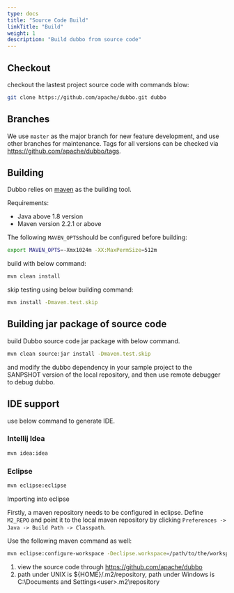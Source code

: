 ```yaml
---
type: docs
title: "Source Code Build"
linkTitle: "Build"
weight: 1
description: "Build dubbo from source code"
---
```



## Checkout

checkout the lastest project source code with commands blow:

```sh
git clone https://github.com/apache/dubbo.git dubbo
```

## Branches

We use `master` as the major branch for new feature development, and use other branches for maintenance. Tags for all versions can be checked via https://github.com/apache/dubbo/tags.

## Building

Dubbo relies on [maven](http://maven.apache.org) as the building tool.

Requirements:

* Java above 1.8 version
* Maven version 2.2.1 or above    

The following `MAVEN_OPTS`should be configured before building:

```sh    
export MAVEN_OPTS=-Xmx1024m -XX:MaxPermSize=512m
```

build with below command:

```sh
mvn clean install
```

skip testing using below building command:

```sh
mvn install -Dmaven.test.skip
```

## Building jar package of source code 

build Dubbo source code jar package with below command.

```sh
mvn clean source:jar install -Dmaven.test.skip
```
and modify the dubbo dependency in your sample project to the SANPSHOT version of the local repository, and then use remote debugger to debug dubbo.


## IDE support

use below command to generate IDE.

### Intellij Idea

```sh
mvn idea:idea
```

### Eclipse

```sh
mvn eclipse:eclipse
```

Importing into eclipse

Firstly, a maven repository needs to be configured in eclipse. Define `M2_REPO` and point it to the local maven repository by clicking `Preferences -> Java -> Build Path -> Classpath`.


Use the following maven command as well: 

```sh
mvn eclipse:configure-workspace -Declipse.workspace=/path/to/the/workspace/
```

1. view the source code through https://github.com/apache/dubbo 
2. path under UNIX is ${HOME}/.m2/repository, path under Windows is C:\Documents and Settings\<user>\.m2\repository

